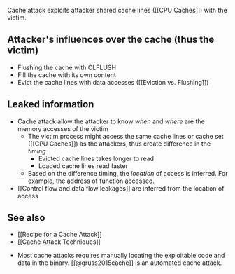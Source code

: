 Cache attack exploits attacker shared cache lines ([[CPU Caches]]) with the victim.
## Attacker's influences over the cache (thus the victim)
- Flushing the cache with CLFLUSH
- Fill the cache with its own content
- Evict the cache lines with data accesses  ([[Eviction vs. Flushing]])
	
## Leaked information
- Cache attack allow the attacker to know *when* and *where* are the memory accesses of the victim
	- The victim process might access the same cache lines or cache set ([[CPU Caches]]) as the attackers, thus create difference in the *timing*
		- Evicted cache lines takes longer to read
		- Loaded cache lines read faster
	- Based on the difference timing, the *location* of access is inferred. For example, the address of function accessed.
- [[Control flow and data flow leakages]] are inferred from the location of access

## See also	
+ [[Recipe for a Cache Attack]]
+ [[Cache Attack Techniques]]
- Most cache attacks requires manually locating the exploitable code and data in the binary.  [[@gruss2015cache]] is an automated cache attack.